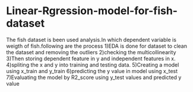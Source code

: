 # Linear-Rgression-model-for-fish-dataset
The fish dataset is been used analysis.In which dependent variable is weigth of fish.following are the process
1)EDA is done for dataset to clean the dataset and removing the outliers
2)checking the multicollinearity
3)Then storing dependent feature in y and independent features in x.
4)spliting the x and y into training and testing data.
5)Creating a model using x_train and y_train
6)predicting the y value in model using x_test
7)Evaluating the model by R2_score using y_test values and predicted y value
